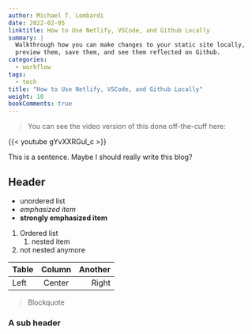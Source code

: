 ```yaml
---
author: Michael T. Lombardi
date: 2022-02-05
linktitle: How to Use Netlify, VSCode, and Github Locally
summary: |
  Walkthrough how you can make changes to your static site locally,
  preview them, save them, and see them reflected on Github.
categories:
  - workflow
tags:
  - tech
title: "How to Use Netlify, VSCode, and Github Locally"
weight: 10
bookComments: true
---
```


> You can see the video version of this done off-the-cuff here:

{{< youtube gYvXXRGul_c >}}

This is a sentence.
Maybe I should really write this blog?

## Header

- unordered list
- _emphasized item_
- **strongly emphasized item**

1. Ordered list
   1. nested item
2. not nested anymore

| Table | Column | Another |
| :---- | :----: | ------: |
| Left  | Center |   Right |

> Blockquote

### A sub header
